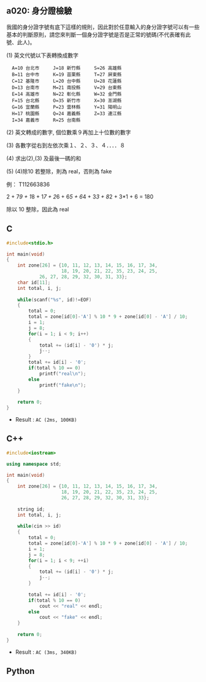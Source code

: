 ## a020: 身分證檢驗
我國的身分證字號有底下這樣的規則，因此對於任意輸入的身分證字號可以有一些基本的判斷原則，請您來判斷一個身分證字號是否是正常的號碼(不代表確有此號、此人)。

(1) 英文代號以下表轉換成數字

      A=10 台北市     J=18 新竹縣     S=26 高雄縣
      B=11 台中市     K=19 苗栗縣     T=27 屏東縣
      C=12 基隆市     L=20 台中縣     U=28 花蓮縣
      D=13 台南市     M=21 南投縣     V=29 台東縣
      E=14 高雄市     N=22 彰化縣     W=32 金門縣
      F=15 台北縣     O=35 新竹市     X=30 澎湖縣
      G=16 宜蘭縣     P=23 雲林縣     Y=31 陽明山
      H=17 桃園縣     Q=24 嘉義縣     Z=33 連江縣
      I=34 嘉義市     R=25 台南縣

  (2) 英文轉成的數字, 個位數乘９再加上十位數的數字

  (3) 各數字從右到左依次乘１、２、３、４．．．．８

  (4) 求出(2),(3) 及最後一碼的和

  (5) (4)除10 若整除，則為 real，否則為 fake

 例： T112663836

2 + 7*9 + 1*8 + 1*7 + 2*6 + 6*5 + 6*4 + 3*3 + 8*2 + 3*1 + 6 = 180

除以 10 整除，因此為 real 

## C
```C
#include<stdio.h>

int main(void)
{
	int zone[26] = {10, 11, 12, 13, 14, 15, 16, 17, 34,
	                18, 19, 20, 21, 22, 35, 23, 24, 25,
			26, 27, 28, 29, 32, 30, 31, 33};
	char id[11];
	int total, i, j;
	
	while(scanf("%s", id)!=EOF)
	{
		total = 0;
		total = zone[id[0]-'A'] % 10 * 9 + zone[id[0] - 'A'] / 10;
		i = 1;
		j = 8;
		for(i = 1; i < 9; i++)
		{
			total += (id[i] - '0') * j;
			j--;
		}
		total += id[i] - '0';
		if(total % 10 == 0)
			printf("real\n");
		else
			printf("fake\n");
	}
	
	return 0;
}
```
 * Result : `AC (2ms, 100KB)`

## C++
```C++
#include<iostream>

using namespace std;

int main(void)
{
	int zone[26] = {10, 11, 12, 13, 14, 15, 16, 17, 34,
	                18, 19, 20, 21, 22, 35, 23, 24, 25,
					26, 27, 28, 29, 32, 30, 31, 33};
	
	string id;
	int total, i, j;
	
	while(cin >> id)
	{
		total = 0;
		total = zone[id[0]-'A'] % 10 * 9 + zone[id[0] - 'A'] / 10;
		i = 1;
		j = 8;
		for(i = 1; i < 9; ++i)
		{
			total += (id[i] - '0') * j;
			j--;
		}
		
		total += id[i] - '0';
		if(total % 10 == 0)
			cout << "real" << endl;
		else
			cout << "fake" << endl;
	}
	
	return 0;
}
```
* Result : `AC (3ms, 340KB)`

## Python
